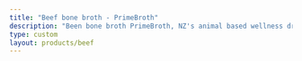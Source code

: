```yaml
---
title: "Beef bone broth - PrimeBroth"
description: "Been bone broth PrimeBroth, NZ's animal based wellness drink"
type: custom
layout: products/beef
---
```



